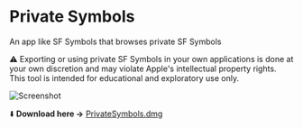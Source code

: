 # Private Symbols
An app like SF Symbols that browses private SF Symbols

⚠️ Exporting or using private SF Symbols in your own applications is done at your own discretion and may violate Apple's intellectual property rights. This tool is intended for educational and exploratory use only.


![Screenshot](https://github.com/user-attachments/assets/1cb27155-1e4e-4598-b281-7fa747e13a70)

⬇️ **Download here →** [PrivateSymbols.dmg](https://github.com/quentinfasquel/PrivateSymbols/releases/download/1.0/PrivateSymbols.dmg) 


